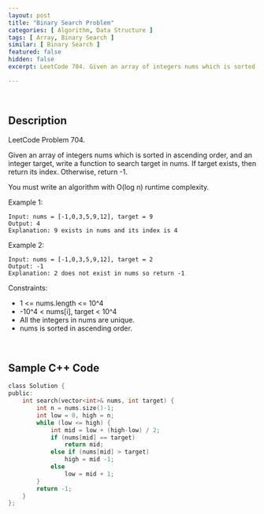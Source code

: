 ```yaml
---
layout: post
title: "Binary Search Problem"
categories: [ Algorithm, Data Structure ]
tags: [ Array, Binary Search ]
similar: [ Binary Search ]
featured: false
hidden: false
excerpt: LeetCode 704. Given an array of integers nums which is sorted in ascending order, and an integer target, write a function to search target in nums. If target exists, then return its index. Otherwise, return -1.

---
```


<br />

## Description

LeetCode Problem 704.

Given an array of integers nums which is sorted in ascending order, and an integer target, write a function to search target in nums. If target exists, then return its index. Otherwise, return -1.

You must write an algorithm with O(log n) runtime complexity.

Example 1:
```
Input: nums = [-1,0,3,5,9,12], target = 9
Output: 4
Explanation: 9 exists in nums and its index is 4
```

Example 2:
```
Input: nums = [-1,0,3,5,9,12], target = 2
Output: -1
Explanation: 2 does not exist in nums so return -1
```

Constraints:
* 1 <= nums.length <= 10^4
* -10^4 < nums[i], target < 10^4
* All the integers in nums are unique.
* nums is sorted in ascending order.

<br />

## Sample C++ Code


```c
class Solution {
public:
    int search(vector<int>& nums, int target) {
        int n = nums.size()-1;
        int low = 0, high = n;
        while (low <= high) {
            int mid = low + (high-low) / 2;
            if (nums[mid] == target) 
                return mid;
            else if (nums[mid] > target) 
                high = mid -1;
            else 
                low = mid + 1;
        }
        return -1;
    }
};
```


